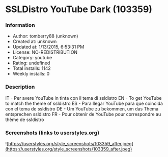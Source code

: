 # SSLDistro YouTube Dark (103359)

### Information
- Author: tomberry88 (unknown)
- Created at: unknown
- Updated at: 1/13/2015, 6:53:31 PM
- License: NO-REDISTRIBUTION
- Category: youtube
- Rating: undefined
- Total installs: 1142
- Weekly installs: 0


### Description
IT - Per avere YouTube in tinta con il tema di ssldistro
EN - To get YouTube to match the theme of ssldistro
ES - Para llegar YouTube para que coincida con el tema de ssldistro
DE - Um YouTube zu bekommen, um das Thema entsprechen ssldistro
FR - Pour obtenir de YouTube pour correspondre au thème de ssldistro


### Screenshots (links to userstyles.org)
![https://userstyles.org/style_screenshots/103359_after.jpeg](https://userstyles.org/style_screenshots/103359_after.jpeg)


